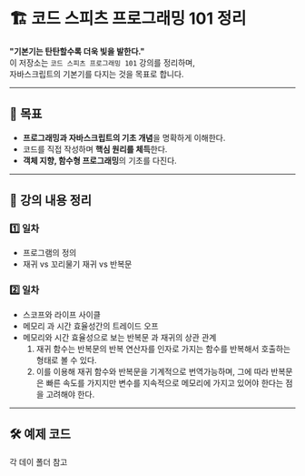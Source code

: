 # 🏗 코드 스피츠 프로그래밍 101 정리

**"기본기는 탄탄할수록 더욱 빛을 발한다."**  
이 저장소는 `코드 스피츠 프로그래밍 101` 강의를 정리하며,  
자바스크립트의 기본기를 다지는 것을 목표로 합니다.

---

## 📌 목표
- **프로그래밍과 자바스크립트의 기초 개념**을 명확하게 이해한다.
- 코드를 직접 작성하며 **핵심 원리를 체득**한다.
- **객체 지향, 함수형 프로그래밍**의 기초를 다진다.

---

## 📖 강의 내용 정리   

### 1️⃣ 일차
- 프로그램의 정의
- 재귀 vs 꼬리물기 재귀 vs 반복문

### 2️⃣ 일차
- 스코프와 라이프 사이클
- 메모리 과 시간 효율성간의 트레이드 오프
- 메모리와 시간 효율성으로 보는 반복문 과 재귀의 상관 관계 
  1. 재귀 함수는 반복문의 반복 연산자를 인자로 가지는 함수를 반복해서 호출하는 형태로 볼 수 있다.
  2. 이를 이용해 재귀 함수와 반복문을 기계적으로 번역가능하며, 그에 따라 반복문은 빠른 속도를 가지지만 변수를 지속적으로 메모리에 가지고 있어야 한다는 점을 고려해야 한다.



---

## 🛠 예제 코드 
각 데이 폴더 참고
